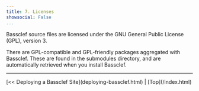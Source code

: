 ```yaml
---
title: 7. Licenses
showsocial: False
...
```


Bassclef source files are licensed under the GNU General Public License (GPL), version 3.

There are GPL-compatible and GPL-friendly packages aggregated with Bassclef.  These are found in the submodules directory, and are automatically retrieved when you install Bassclef.


*   *   *   *   *   *   *   *   *   *   *   *   *   *   *   *   *   *


<nav>
[<< Deploying a Bassclef Site](deploying-bassclef.html) |
[Top](/index.html)
</nav>
